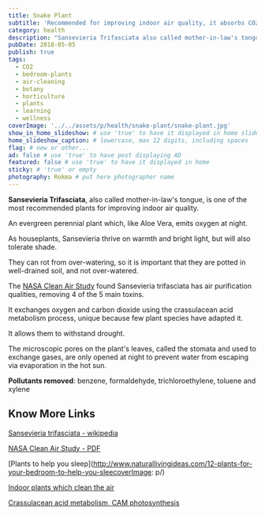 ```yaml
---
title: Snake Plant
subtitle: 'Recommended for improving indoor air quality, it absorbs CO2 at night.'
category: health
description: "Sansevieria Trifasciata also called mother-in-law's tongue is one of the most recommended plants for improving indoor air quality. An evergreen perennial..."
pubDate: 2018-05-05
publish: true
tags:
  - CO2
  - bedroom-plants
  - air-cleaning
  - botany
  - horticulture
  - plants
  - learning
  - wellness
coverImage: '../../assets/p/health/snake-plant/snake-plant.jpg'
show_in_home_slideshow: # use 'true' to have it displayed in home slideshow
home_slideshow_caption: # lowercase, max 12 digits, including spaces
flag: # new or other...
ad: false # use 'true' to have post displaying AD
featured: false # use 'true' to have it displayed in home
sticky: # 'true' or empty
photography: Rokma # put here photographer name
---
```


**Sansevieria Trifasciata**, also called mother-in-law's tongue, is one of the most recommended plants for improving indoor air quality.

An evergreen perennial plant which, like Aloe Vera, emits oxygen at night.

As houseplants, Sansevieria thrive on warmth and bright light, but will also tolerate shade.

They can rot from over-watering, so it is important that they are potted in well-drained soil, and not over-watered.

The [NASA Clean Air Study](https://en.wikipedia.org/wiki/NASA_Clean_Air_Study) found Sansevieria trifasciata has air purification qualities, removing 4 of the 5 main toxins.

It exchanges oxygen and carbon dioxide using the crassulacean acid metabolism process, unique because few plant species have adapted it.

It allows them to withstand drought.

The microscopic pores on the plant's leaves, called the stomata and used to exchange gases, are only opened at night to prevent water from escaping via evaporation in the hot sun.

**Pollutants removed**: benzene, formaldehyde, trichloroethylene, toluene and xylene

## Know More Links

[Sansevieria trifasciata - wikipedia](https://en.wikipedia.org/wiki/Sansevieria_trifasciata)

[NASA Clean Air Study - PDF](https://ntrs.nasa.gov/archive/nasa/casi.ntrs.nasa.gov/19930073077.pdf)

[Plants to help you sleep](http://www.naturallivingideas.com/12-plants-for-your-bedroom-to-help-you-sleecoverImage: p/)

[Indoor plants which clean the air](https://www.livescience.com/38445-indoor-plants-clean-air.html)

[Crassulacean acid metabolism, CAM photosynthesis](https://en.wikipedia.org/wiki/Crassulacean_acid_metabolism)
